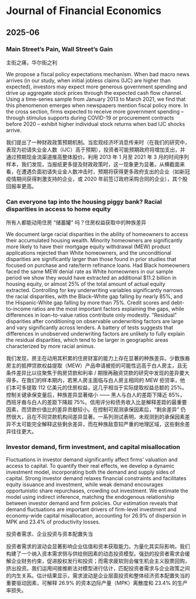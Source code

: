 # Journal of Financial Economics

## 2025-06

### Main Street’s Pain, Wall Street’s Gain
主街之痛，华尔街之利

We propose a fiscal policy expectations mechanism. When bad macro news arrives (in our study, when initial jobless claims (IJC) are higher than expected), investors may expect more generous government spending and drive up aggregate stock prices through the expected cash flow channel. Using a time-series sample from January 2013 to March 2021, we find that this phenomenon emerges when newspapers mention fiscal policy more. In the cross section, firms expected to receive more government spending – through stimulus supports during COVID-19 or procurement contracts before 2020 – exhibit higher individual stock returns when bad IJC shocks arrive.

我们提出了一种财政政策预期机制。当宏观经济坏消息传来时（在我们的研究中，表现为初请失业金人数（IJC）高于预期），投资者可能预期政府将增加支出，并通过预期现金流渠道推高整体股价。利用 2013 年 1 月至 2021 年 3 月的时间序列样本，我们发现，当报纸更多提及财政政策时，这一现象更为显著。从横截面来看，在遭遇负面初请失业金人数冲击时，预期将获得更多政府支出的企业（如新冠疫情期间获得刺激支持的企业，或 2020 年前签订政府采购合同的企业），其个股回报率更高。

### Can everyone tap into the housing piggy bank? Racial disparities in access to home equity
所有人都能动用住房 “储蓄罐” 吗？住房权益获取中的种族差异

We document large racial disparities in the ability of homeowners to access their accumulated housing wealth. Minority homeowners are significantly more likely to have their mortgage equity withdrawal (MEW) product applications rejected than White homeowners, and the unconditional disparities are significantly larger than those found in prior studies that focused on purchase and rate/term refinance loans. Had Black homeowners faced the same MEW denial rate as White homeowners in our sample period we show they would have extracted an additional $11.2 billion in housing equity, or almost 25% of the total amount of actual equity extracted. Controlling for key underwriting variables significantly narrows the racial disparities, with the Black–White gap falling by nearly 85%, and the Hispanic-White gap falling by more than 75%. Credit scores and debt-to-income ratios are the most important factors explaining the gaps, while differences in loan-to-value ratios contribute only modestly. “Residual” disparities after conditioning on observable underwriting factors are large and vary significantly across lenders. A battery of tests suggests that differences in unobserved underwriting factors are unlikely to fully explain the residual disparities, which tend to be larger in geographic areas characterized by more racial animus.

我们发现，房主在动用其积累的住房财富的能力上存在显著的种族差异。少数族裔房主的抵押贷款权益提取（MEW）产品申请被拒的可能性远高于白人房主，且无条件差异比以往聚焦于购房贷款和利率 / 期限再融资贷款的研究中发现的差异要大得多。在我们的样本期内，若黑人房主面临与白人房主相同的 MEW 拒贷率，他们本可多提取 112 亿美元的住房权益，这几乎相当于实际提取权益总额的 25%。控制关键承保变量后，种族差异显著缩小 —— 黑人与白人的差距下降近 85%，西班牙裔与白人的差距下降超 75%。信用评分和债务收入比是解释差距的最重要因素，而贷款价值比的差异贡献较小。在控制可观测承保因素后，“剩余差异” 仍然很大，且在不同贷款机构间差异显著。一系列测试表明，未观测到的承保因素差异不太可能完全解释这些剩余差异，而在种族敌意较严重的地理区域，这些剩余差异往往更大。

### Investor demand, firm investment, and capital misallocation

Fluctuations in investor demand significantly affect firms’ valuation and access to capital. To quantify their real effects, we develop a dynamic investment model, incorporating both the demand and supply sides of capital. Strong investor demand relaxes financial constraints and facilitates equity issuance and investment, while weak demand encourages opportunistic share repurchases, crowding out investment. We estimate the model using indirect inference, matching the endogenous relationship between investor demand and firm policies. Our estimation reveals that demand fluctuations are important drivers of firm-level investment and economy-wide capital misallocation, accounting for 26.9% of dispersion in MPK and 23.4% of productivity losses.

投资者需求、企业投资与资本配置失当

投资者需求的波动会显著影响企业估值和资本获取能力。为量化其实际影响，我们构建了一个纳入资本需求侧与供给侧因素的动态投资模型。强劲的投资者需求会缓解企业财务约束，促进股权发行和投资；而需求疲软则会催生机会主义股票回购，挤出投资。我们运用间接推断法对模型进行估计，匹配投资者需求与企业政策之间的内生关系。估计结果显示，需求波动是企业层面投资和整体经济资本配置失当的重要驱动因素，可解释 26.9% 的资本边际产量（MPK）离散度和 23.4% 的生产率损失。